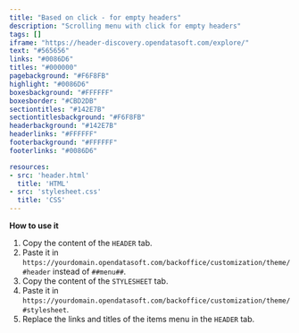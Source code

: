```yaml
---
title: "Based on click - for empty headers"
description: "Scrolling menu with click for empty headers"
tags: []
iframe: "https://header-discovery.opendatasoft.com/explore/"
text: "#565656"
links: "#0086D6"
titles: "#000000"
pagebackground: "#F6F8FB"
highlight: "#0086D6"
boxesbackground: "#FFFFFF"
boxesborder: "#CBD2DB"
sectiontitles: "#142E7B"
sectiontitlesbackground: "#F6F8FB"
headerbackground: "#142E7B"
headerlinks: "#FFFFFF"
footerbackground: "#FFFFFF"
footerlinks: "#0086D6"

resources:
- src: 'header.html'
  title: 'HTML'
- src: 'stylesheet.css'
  title: 'CSS'
---
```

**How to use it**
1. Copy the content of the `HEADER` tab.
2. Paste it in `https://yourdomain.opendatasoft.com/backoffice/customization/theme/#header`  instead of `##menu##`.
3. Copy the content of the `STYLESHEET` tab.
4. Paste it in `https://yourdomain.opendatasoft.com/backoffice/customization/theme/#stylesheet`.
5. Replace the links and titles of the items menu in the `HEADER` tab.